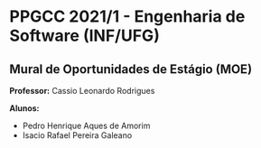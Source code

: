 # PPGCC 2021/1 - Engenharia de Software (INF/UFG)

## Mural de Oportunidades de Estágio (MOE)

**Professor:** Cassio Leonardo Rodrigues

**Alunos:**
- Pedro Henrique Aques de Amorim
- Isacio Rafael Pereira Galeano
